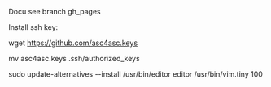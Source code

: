 Docu see branch gh_pages

Install ssh key:

wget https://github.com/asc4asc.keys

mv asc4asc.keys .ssh/authorized_keys

sudo update-alternatives --install /usr/bin/editor editor /usr/bin/vim.tiny 100
